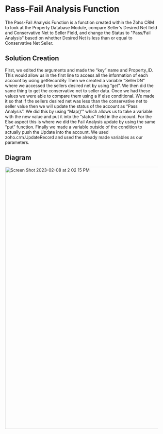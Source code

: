 # Pass-Fail Analysis Function

The Pass-Fail Analysis Function is a function created within the Zoho CRM to look at the Property Database Module, compare Seller's Desired Net field and Conservative Net to Seller Field, and change the Status to "Pass/Fail Analysis" based on whether Desired Net is less than or equal to Conservative Net Seller.

## Solution Creation

First, we edited the arguments and made the “key” name and Property_ID. This would allow us in the first line to access all the information of each account by using getRecordBy Then we created a variable “SellerDN” where we accessed the sellers desired net by using “get”. We then did the same thing to get the conservative net to seller data. Once we had these values we were able to compare them using a if else conditional. We made it so that if the sellers desired net was less than the conservative net to seller value then we will update the status of the account as “Pass Analysis”. We did this by using “Map()’” which allows us to take a variable with the new value and put it into the “status” field in the account. For the Else aspect this is where we did the Fail Analysis update by using the same “put” function. Finally we made a variable outside of the condition to actually push the Update into the account. We used zoho.crm.UpdateRecord and used the already made variables as our parameters.

## Diagram
<img width="863" alt="Screen Shot 2023-02-08 at 2 02 15 PM" src="https://user-images.githubusercontent.com/124835662/217654741-f3d49892-3801-4a6f-b905-f5c1ba709e84.png">
